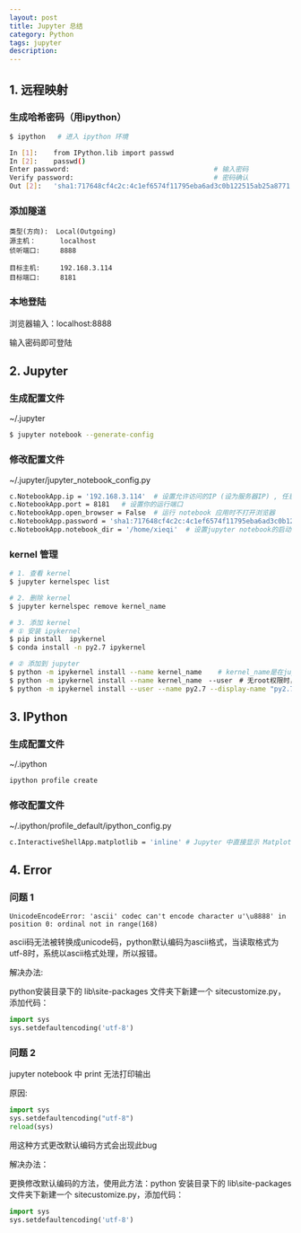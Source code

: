 ```yaml
---
layout: post
title: Jupyter 总结
category: Python
tags: jupyter
description:
---
```


## 1. 远程映射

### 生成哈希密码（用ipython）

```bash
$ ipython   # 进入 ipython 环境

In [1]:    from IPython.lib import passwd
In [2]:    passwd()
Enter password:                                    # 输入密码
Verify password:                                   # 密码确认
Out [2]:   'sha1:717648cf4c2c:4c1ef6574f11795eba6ad3c0b122515ab25a8771'
```

### 添加隧道

```
类型(方向):  Local(Outgoing)
源主机：      localhost
侦听端口:     8888

目标主机:     192.168.3.114
目标端口:     8181
```

### 本地登陆

浏览器输入：localhost:8888

输入密码即可登陆

## 2. Jupyter

### 生成配置文件

~/.jupyter

```bash
$ jupyter notebook --generate-config
```

### 修改配置文件

~/.jupyter/jupyter_notebook_config.py

```bash
c.NotebookApp.ip = '192.168.3.114'  # 设置允许访问的IP (设为服务器IP) , 任意IP设为 "*"
c.NotebookApp.port = 8181   # 设置你的运行端口
c.NotebookApp.open_browser = False  # 运行 notebook 应用时不打开浏览器
c.NotebookApp.password = 'sha1:717648cf4c2c:4c1ef6574f11795eba6ad3c0b122515ab25a8771'   # 登陆密码，哈希密码
c.NotebookApp.notebook_dir = '/home/xieqi'  # 设置jupyter notebook的启动目录
```

### kernel 管理

```bash
# 1. 查看 kernel
$ jupyter kernelspec list

# 2. 删除 kernel
$ jupyter kernelspec remove kernel_name

# 3. 添加 kernel
# ① 安装 ipykernel
$ pip install  ipykernel
$ conda install -n py2.7 ipykernel

# ② 添加到 jupyter
$ python -m ipykernel install --name kernel_name    # kernel_name是在jupyter中显示的名字
$ python -m ipykernel install --name kernel_name　--user　# 无root权限时，在用户目录下添加 kernel
$ python -m ipykernel install --user --name py2.7 --display-name "py2.7"
```

## 3. IPython

### 生成配置文件

~/.ipython

```bash
ipython profile create 　　　　　　　　
```

### 修改配置文件

~/.ipython/profile_default/ipython_config.py

```bash
c.InteractiveShellApp.matplotlib = 'inline' # Jupyter 中直接显示 Matplotlib 的图形
```

## 4. Error

### 问题 1

```
UnicodeEncodeError: 'ascii' codec can't encode character u'\u8888' in position 0: ordinal not in range(168)
```

ascii码无法被转换成unicode码，python默认编码为ascii格式，当读取格式为utf-8时，系统以ascii格式处理，所以报错。

解决办法:

python安装目录下的 lib\site-packages 文件夹下新建一个 sitecustomize.py，添加代码：

```python
import sys
sys.setdefaultencoding('utf-8')
```

### 问题 2

jupyter notebook 中 print 无法打印输出

原因:
```python
import sys
sys.setdefaultencoding("utf-8")
reload(sys)
```

用这种方式更改默认编码方式会出现此bug

解决办法：

更换修改默认编码的方法，使用此方法：python 安装目录下的 lib\site-packages 文件夹下新建一个 sitecustomize.py，添加代码：

```python
import sys
sys.setdefaultencoding('utf-8')
```
